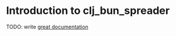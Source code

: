 # Introduction to clj_bun_spreader

TODO: write [great documentation](http://jacobian.org/writing/what-to-write/)
